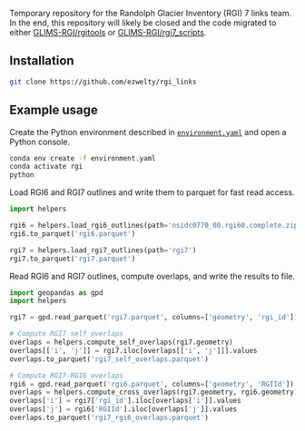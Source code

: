 Temporary repository for the Randolph Glacier Inventory (RGI) 7 links team.
In the end, this repository will likely be closed and the code migrated to either [GLIMS-RGI/rgitools](https://github.com/GLIMS-RGI/rgitools) or [GLIMS-RGI/rgi7_scripts](https://github.com/GLIMS-RGI/rgi7_scripts).

## Installation

```sh
git clone https://github.com/ezwelty/rgi_links
```

## Example usage

Create the Python environment described in [`environment.yaml`](/environment.yaml) and open a Python console.

```sh
conda env create -f environment.yaml
conda activate rgi
python
```

Load RGI6 and RGI7 outlines and write them to parquet for fast read access.

```py
import helpers

rgi6 = helpers.load_rgi6_outlines(path='nsidc0770_00.rgi60.complete.zip')
rgi6.to_parquet('rgi6.parquet')

rgi7 = helpers.load_rgi7_outlines(path='rgi7')
rgi7.to_parquet('rgi7.parquet')
```

Read RGI6 and RGI7 outlines, compute overlaps, and write the results to file.

```py
import geopandas as gpd
import helpers

rgi7 = gpd.read_parquet('rgi7.parquet', columns=['geometry', 'rgi_id'])

# Compute RGI7 self overlaps
overlaps = helpers.compute_self_overlaps(rgi7.geometry)
overlaps[['i', 'j']] = rgi7.iloc[overlaps[['i', 'j']]].values
overlaps.to_parquet('rgi7_self_overlaps.parquet')

# Compute RGI7-RGI6 overlaps
rgi6 = gpd.read_parquet('rgi6.parquet', columns=['geometry', 'RGIId'])
overlaps = helpers.compute_cross_overlaps(rgi7.geometry, rgi6.geometry)
overlaps['i'] = rgi7['rgi_id'].iloc[overlaps['i']].values
overlaps['j'] = rgi6['RGIId'].iloc[overlaps['j']].values
overlaps.to_parquet('rgi7_rgi6_overlaps.parquet')
```
